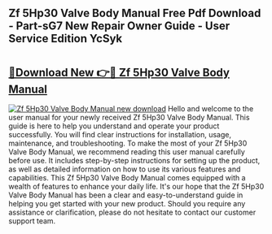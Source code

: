 ## Zf 5Hp30 Valve Body Manual Free Pdf Download - Part-sG7 New Repair Owner Guide - User Service Edition YcSyk

# <h2><a href="http://bc57965.oget.top/?id=Zf+5Hp30+Valve+Body+Manual">🔗Download New 👉🔴 Zf 5Hp30 Valve Body Manual</a></h2>

[![Zf 5Hp30 Valve Body Manual new download](https://i.imgur.com/5g1atiW.png)](http://bc57965.oget.top/?id=Zf+5Hp30+Valve+Body+Manual)
Hello and welcome to the user manual for your newly received Zf 5Hp30 Valve Body Manual. This guide is here to help you understand and operate your product successfully. You will find clear instructions for installation, usage, maintenance, and troubleshooting. To make the most of your Zf 5Hp30 Valve Body Manual, we recommend reading this user manual carefully before use. It includes step-by-step instructions for setting up the product, as well as detailed information on how to use its various features and capabilities. This Zf 5Hp30 Valve Body Manual comes equipped with a wealth of features to enhance your daily life. It's our hope that the Zf 5Hp30 Valve Body Manual has been a clear and easy-to-understand guide in helping you get started with your new product. Should you require any assistance or clarification, please do not hesitate to contact our customer support team.

